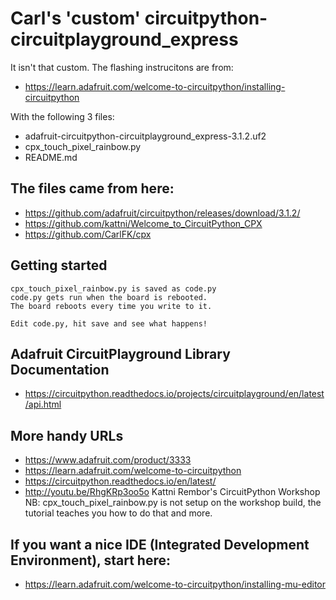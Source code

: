 # Carl's 'custom' circuitpython-circuitplayground_express

It isn't that custom. The flashing instrucitons are from:

* https://learn.adafruit.com/welcome-to-circuitpython/installing-circuitpython

With the following 3 files:

* adafruit-circuitpython-circuitplayground_express-3.1.2.uf2
* cpx_touch_pixel_rainbow.py
* README.md

## The files came from here:
* https://github.com/adafruit/circuitpython/releases/download/3.1.2/
* https://github.com/kattni/Welcome_to_CircuitPython_CPX
* https://github.com/CarlFK/cpx

## Getting started
```
cpx_touch_pixel_rainbow.py is saved as code.py
code.py gets run when the board is rebooted.
The board reboots every time you write to it.

Edit code.py, hit save and see what happens!
```

## Adafruit CircuitPlayground Library Documentation
* https://circuitpython.readthedocs.io/projects/circuitplayground/en/latest/api.html

## More handy URLs
* https://www.adafruit.com/product/3333
* https://learn.adafruit.com/welcome-to-circuitpython
* https://circuitpython.readthedocs.io/en/latest/
* http://youtu.be/RhgKRp3oo5o Kattni Rembor's CircuitPython Workshop
NB: cpx_touch_pixel_rainbow.py is not setup on the workshop build, the tutorial teaches you how to do that and more.

## If you want a nice IDE (Integrated Development Environment), start here:
* https://learn.adafruit.com/welcome-to-circuitpython/installing-mu-editor

